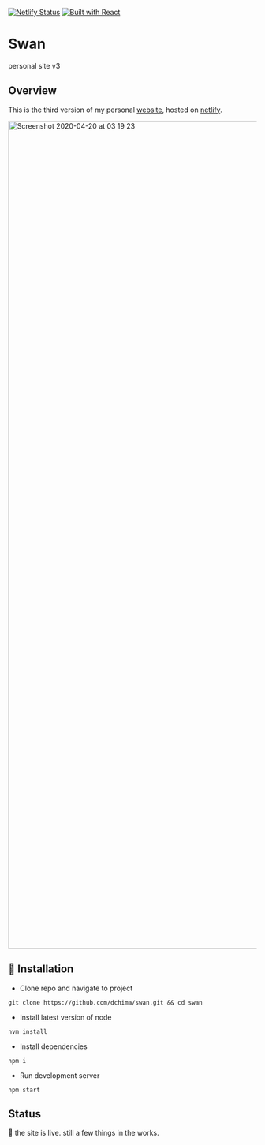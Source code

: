 [![Netlify Status](https://api.netlify.com/api/v1/badges/68320bef-452f-4d70-bfa1-1695f191857a/deploy-status)](https://app.netlify.com/sites/danielchimav3/deploys)
[![Built with React](https://img.shields.io/badge/Built%20With-React-blue)](https://github.com/facebook/create-react-app)

# Swan
personal site v3

## Overview
This is the third version of my personal [website](https://danielchimav3.netlify.app), hosted on [netlify](https://netlify.com).


<img width="1678" alt="Screenshot 2020-04-20 at 03 19 23" src="https://user-images.githubusercontent.com/37340699/80842434-74263500-8bf9-11ea-9f98-3a5058190200.png">


## :wrench: Installation 

- Clone repo and navigate to project
```
git clone https://github.com/dchima/swan.git && cd swan
```
- Install latest version of node
```
nvm install
```
- Install dependencies
```
npm i
```
- Run development server
```
npm start
```

## Status
:tada: the site is live. still a few things in the works.
